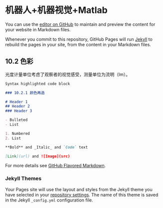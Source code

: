 # 机器人+机器视觉+Matlab

You can use the [editor on GitHub](https://github.com/WYGGXUer/WYGGXUer.github.io/edit/master/index.md) to maintain and preview the content for your website in Markdown files.

Whenever you commit to this repository, GitHub Pages will run [Jekyll](https://jekyllrb.com/) to rebuild the pages in your site, from the content in your Markdown files.

## 10.2 色彩

光度计量单位考虑了观察者的视觉感受，测量单位为流明（lm）。

```markdown
Syntax highlighted code block

### 10.2.1 颜色再造

# Header 1
## Header 2
### Header 3

- Bulleted
- List

1. Numbered
2. List

**Bold** and _Italic_ and `Code` text

[Link](url) and ![Image](src)
```

For more details see [GitHub Flavored Markdown](https://guides.github.com/features/mastering-markdown/).

### Jekyll Themes

Your Pages site will use the layout and styles from the Jekyll theme you have selected in your [repository settings](https://github.com/WYGGXUer/WYGGXUer.github.io/settings). The name of this theme is saved in the Jekyll `_config.yml` configuration file.

